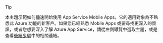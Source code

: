 
> [!TIP]
> 本主題示範如何儘速開始使用 App Service Mobile Apps。它的適用對象為不熟悉此 Azure 功能的新客戶。如果您已經熟悉 Mobile Apps 或要尋找更深入的資訊，或者您想要深入了解 Azure App Service，請從左側導覽中選取主題，或是查看[後續步驟](#next-steps)中的相關連結。
> 
> 

<!---HONumber=Oct15_HO3-->